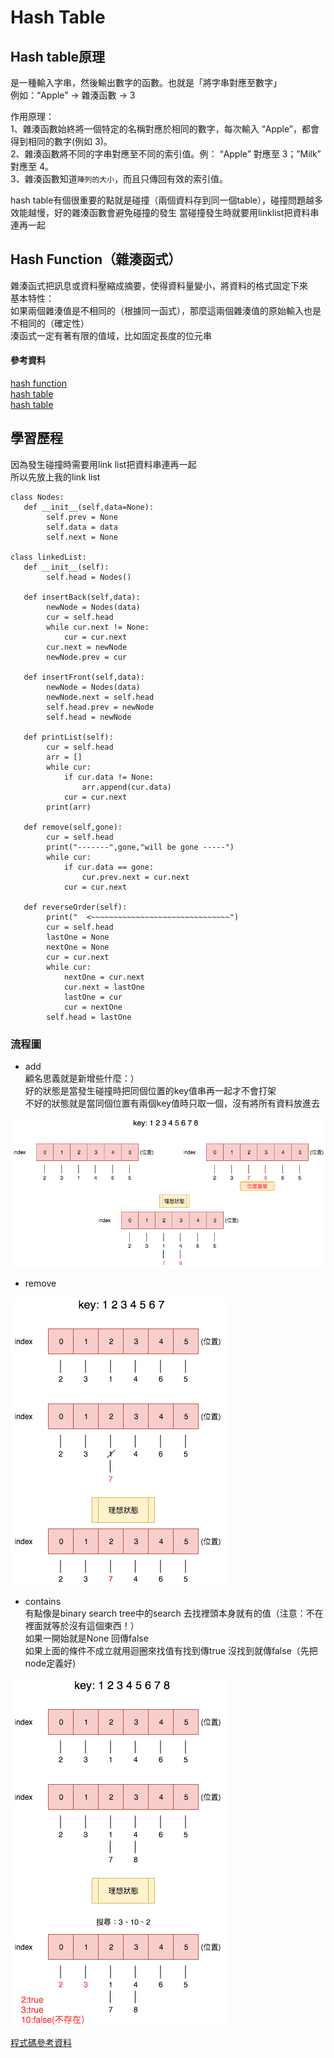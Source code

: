 # Hash Table
## Hash table原理
是一種輸入字串，然後輸出數字的函數。也就是「將字串對應至數字」  
例如：“Apple” → 雜湊函數 → 3   

作用原理：  
1、雜湊函數始終將一個特定的名稱對應於相同的數字，每次輸入 “Apple”，都會得到相同的數字(例如 3)。  
2、雜湊函數將不同的字串對應至不同的索引值。例： “Apple” 對應至 3；”Milk” 對應至 4。  
3、雜湊函數知道`陣列的大小`，而且只傳回有效的索引值。

hash table有個很重要的點就是碰撞（兩個資料存到同一個table），碰撞問題越多效能越慢，好的雜湊函數會避免碰撞的發生 
當碰撞發生時就要用linklist把資料串連再一起  
## Hash Function（雜湊函式）   
雜湊函式把訊息或資料壓縮成摘要，使得資料量變小，將資料的格式固定下來  
基本特性：  
如果兩個雜湊值是不相同的（根據同一函式），那麼這兩個雜湊值的原始輸入也是不相同的（確定性）  
湊函式一定有著有限的值域，比如固定長度的位元串  

#### 參考資料
[hash function](https://zh.wikipedia.org/wiki/散列函數)  
[hash table](https://blog.kdchang.cc/2016/09/23/javascript-data-structure-algorithm-dictionary-hash-table/)  
[hash table](https://blog.techbridge.cc/2017/01/21/simple-hash-table-intro/)  

## 學習歷程 
因為發生碰撞時需要用link list把資料串連再一起  
所以先放上我的link list 

```
class Nodes:
   def __init__(self,data=None):
        self.prev = None
        self.data = data
        self.next = None

class linkedList:
   def __init__(self):
        self.head = Nodes()

   def insertBack(self,data):
        newNode = Nodes(data)
        cur = self.head
        while cur.next != None:
            cur = cur.next
        cur.next = newNode
        newNode.prev = cur

   def insertFront(self,data):   
        newNode = Nodes(data)
        newNode.next = self.head
        self.head.prev = newNode
        self.head = newNode 
        
   def printList(self):
        cur = self.head
        arr = []
        while cur: 
            if cur.data != None:
                arr.append(cur.data)
            cur = cur.next
        print(arr)

   def remove(self,gone):
        cur = self.head
        print("-------",gone,"will be gone -----")
        while cur:
            if cur.data == gone:
                cur.prev.next = cur.next    
            cur = cur.next

   def reverseOrder(self):
        print("  <~~~~~~~~~~~~~~~~~~~~~~~~~~~~~~~")
        cur = self.head
        lastOne = None
        nextOne = None
        cur = cur.next
        while cur:
            nextOne = cur.next
            cur.next = lastOne
            lastOne = cur
            cur = nextOne
        self.head = lastOne
 ```
        
        
        

### 流程圖 

* add   
顧名思義就是新增些什麼：）  
好的狀態是當發生碰撞時把同個位置的key值串再一起才不會打架   
不好的狀態就是當同個位置有兩個key值時只取一個，沒有將所有資料放進去   

![](https://github.com/hsuanwen0114/sharon8811437/blob/master/hashtable/hashtable%20add.png)   

* remove 

![](https://github.com/hsuanwen0114/sharon8811437/blob/master/hashtable/hashtable%20remove.png)  

* contains  
有點像是binary search tree中的search
去找裡頭本身就有的值（注意：不在裡面就等於沒有這個東西！）  
如果一開始就是None 回傳false  
如果上面的條件不成立就用迴圈來找值有找到傳true 沒找到就傳false（先把node定義好)   

![](https://github.com/hsuanwen0114/sharon8811437/blob/master/hashtable/hashtable%20contains.png)  

[程式碼參考資料](https://kknews.cc/zh-tw/code/aj5g4x.html)  
